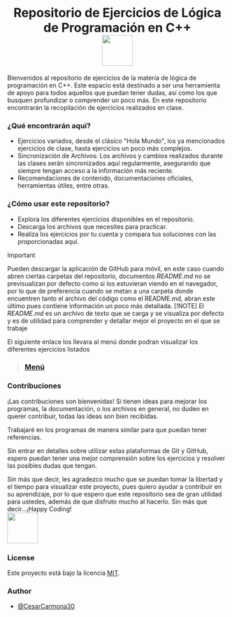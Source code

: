 <h1 align="center">Repositorio de Ejercicios de Lógica de Programación en C++<br><img src="https://media.tenor.com/8CRuK01WKcMAAAAi/pokemon-pikachu.gif" width="70"></h1>

Bienvenidos al repositorio de ejercicios de la materia de lógica de programación en C++. Este espacio está destinado a ser una herramienta de apoyo para todos aquellos que puedan tener dudas, así como los que busquen profundizar o comprender un poco más.
En este repositorio encontrarán la recopilación de ejercicios realizados en clase.

### ¿Qué encontrarán aquí?
- Ejercicios variados, desde el clásico "Hola Mundo", los ya mencionados ejercicios de clase, hasta ejercicios un poco más complejos.
- Sincronización de Archivos: Los archivos y cambios realizados durante las clases serán sincronizados aquí regularmente, asegurando que siempre tengan acceso a la información más reciente.
- Recomendaciones de contenido, documentaciones oficiales, herramientas útiles, entre otras.

### ¿Cómo usar este repositorio?
- Explora los diferentes ejercicios disponibles en el repositorio.
- Descarga los archivos que necesites para practicar.
- Realiza los ejercicios por tu cuenta y compara tus soluciones con las proporcionadas aquí.
> [!IMPORTANT]
> Pueden descargar la aplicación de GitHub para móvil, en este caso cuando abren ciertas carpetas del repositorio, documentos _README.md_ no se previsualizan por defecto como si los estuvieran viendo
> en el navegador, por lo que de preferencia cuando se metan a una carpeta donde encuentren tanto el archivo del código como el README.md, abran este último pues contiene información un poco más detallada.
> [!NOTE]
> El _README.md_ es un archivo de texto que se carga y se visualiza por defecto y es de utilidad para comprender y detallar mejor el proyecto en el que se trabaje

El siguiente enlace los llevara al menú donde podran visualizar los diferentes ejercicios listados
> ### [Menú](Ejercicios-C++) 

### Contribuciones
¡Las contribuciones son bienvenidas! 
Si tienen ideas para mejorar los programas, la documentación, o los archivos en general, no duden en querer contribuir, todas las ideas son bien recibidas.

Trabajaré en los programas de manera similar para que puedan tener referencias.

Sin entrar en detalles sobre utilizar estas plataformas de Git y GitHub, espero puedan tener una mejor comprensión sobre los ejercicios y resolver las posibles dudas que tengan.

Sin más que decir, les agradezco mucho que se puedan tomar la libertad y el tiempo para visualizar este proyecto, pues quiero ayudar a contribuir en su aprendizaje, por lo que espero que este repositorio sea de gran utilidad para ustedes, además de que disfruto mucho al hacerlo. 
Sin más que decir...¡Happy Coding!<br><img src="https://media.tenor.com/u56nhKZD24AAAAAj/catkiss-cat.gif" width="70" ></h1>

### License
Este proyecto está bajo la licencia [MIT](https://choosealicense.com/licenses/mit/).
### Author

- [@CesarCarmona30](https://www.github.com/CesarCarmona30)
